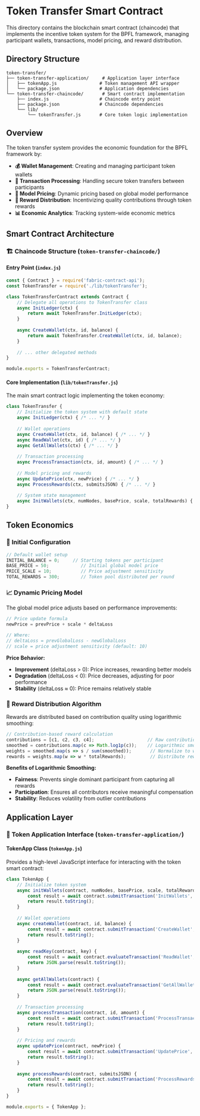 # Token Transfer Smart Contract

This directory contains the blockchain smart contract (chaincode) that implements the incentive token system for the BPFL framework, managing participant wallets, transactions, model pricing, and reward distribution.

## Directory Structure

```
token-transfer/
├── token-transfer-application/     # Application layer interface
│   ├── tokenApp.js                # Token management API wrapper
│   └── package.json               # Application dependencies
└── token-transfer-chaincode/       # Smart contract implementation
    ├── index.js                   # Chaincode entry point
    ├── package.json               # Chaincode dependencies
    └── lib/
        └── tokenTransfer.js       # Core token logic implementation
```

## Overview

The token transfer system provides the economic foundation for the BPFL framework by:

- **💰 Wallet Management**: Creating and managing participant token wallets
- **🔄 Transaction Processing**: Handling secure token transfers between participants
- **💎 Model Pricing**: Dynamic pricing based on global model performance
- **🎁 Reward Distribution**: Incentivizing quality contributions through token rewards
- **📊 Economic Analytics**: Tracking system-wide economic metrics

## Smart Contract Architecture

### 🏗️ **Chaincode Structure** (`token-transfer-chaincode/`)

#### **Entry Point** (`index.js`)
```javascript
const { Contract } = require('fabric-contract-api');
const TokenTransfer = require('./lib/tokenTransfer');

class TokenTransferContract extends Contract {
    // Delegate all operations to TokenTransfer class
    async InitLedger(ctx) {
        return await TokenTransfer.InitLedger(ctx);
    }
    
    async CreateWallet(ctx, id, balance) {
        return await TokenTransfer.CreateWallet(ctx, id, balance);
    }
    
    // ... other delegated methods
}

module.exports = TokenTransferContract;
```

#### **Core Implementation** (`lib/tokenTransfer.js`)

The main smart contract logic implementing the token economy:

```javascript
class TokenTransfer {
    // Initialize the token system with default state
    async InitLedger(ctx) { /* ... */ }
    
    // Wallet operations
    async CreateWallet(ctx, id, balance) { /* ... */ }
    async ReadWallet(ctx, id) { /* ... */ }
    async GetAllWallets(ctx) { /* ... */ }
    
    // Transaction processing
    async ProcessTransaction(ctx, id, amount) { /* ... */ }
    
    // Model pricing and rewards
    async UpdatePrice(ctx, newPrice) { /* ... */ }
    async ProcessRewards(ctx, submitsJSON) { /* ... */ }
    
    // System state management
    async InitWallets(ctx, numNodes, basePrice, scale, totalRewards) { /* ... */ }
}
```

## Token Economics

### 💎 **Initial Configuration**
```javascript
// Default wallet setup
INITIAL_BALANCE = 0;     // Starting tokens per participant
BASE_PRICE = 50;            // Initial global model price
PRICE_SCALE = 10;           // Price adjustment sensitivity
TOTAL_REWARDS = 300;        // Token pool distributed per round
```

### 📈 **Dynamic Pricing Model**

The global model price adjusts based on performance improvements:

```javascript
// Price update formula
newPrice = prevPrice + scale * deltaLoss

// Where:
// deltaLoss = prevGlobalLoss - newGlobalLoss
// scale = price adjustment sensitivity (default: 10)
```

**Price Behavior:**
- **Improvement** (deltaLoss > 0): Price increases, rewarding better models
- **Degradation** (deltaLoss < 0): Price decreases, adjusting for poor performance
- **Stability** (deltaLoss ≈ 0): Price remains relatively stable

### 🎁 **Reward Distribution Algorithm**

Rewards are distributed based on contribution quality using logarithmic smoothing:

```javascript
// Contribution-based reward calculation
contributions = [c1, c2, c3, c4];                    // Raw contribution scores
smoothed = contributions.map(c => Math.log1p(c));    // Logarithmic smoothing
weights = smoothed.map(s => s / sum(smoothed));       // Normalize to weights
rewards = weights.map(w => w * totalRewards);         // Distribute reward pool
```

**Benefits of Logarithmic Smoothing:**
- **Fairness**: Prevents single dominant participant from capturing all rewards
- **Participation**: Ensures all contributors receive meaningful compensation
- **Stability**: Reduces volatility from outlier contributions

## Application Layer

### 🔌 **Token Application Interface** (`token-transfer-application/`)

#### **TokenApp Class** (`tokenApp.js`)

Provides a high-level JavaScript interface for interacting with the token smart contract:

```javascript
class TokenApp {
    // Initialize token system
    async initWallets(contract, numNodes, basePrice, scale, totalRewards) {
        const result = await contract.submitTransaction('InitWallets', numNodes, basePrice, scale, totalRewards);
        return result.toString();
    }
    
    // Wallet operations
    async createWallet(contract, id, balance) {
        const result = await contract.submitTransaction('CreateWallet', id, balance);
        return result.toString();
    }
    
    async readKey(contract, key) {
        const result = await contract.evaluateTransaction('ReadWallet', key);
        return JSON.parse(result.toString());
    }
    
    async getAllWallets(contract) {
        const result = await contract.evaluateTransaction('GetAllWallets');
        return JSON.parse(result.toString());
    }
    
    // Transaction processing
    async processTransaction(contract, id, amount) {
        const result = await contract.submitTransaction('ProcessTransaction', id, amount);
        return result.toString();
    }
    
    // Pricing and rewards
    async updatePrice(contract, newPrice) {
        const result = await contract.submitTransaction('UpdatePrice', newPrice);
        return result.toString();
    }
    
    async processRewards(contract, submitsJSON) {
        const result = await contract.submitTransaction('ProcessRewards', submitsJSON);
        return result.toString();
    }
}

module.exports = { TokenApp };
```